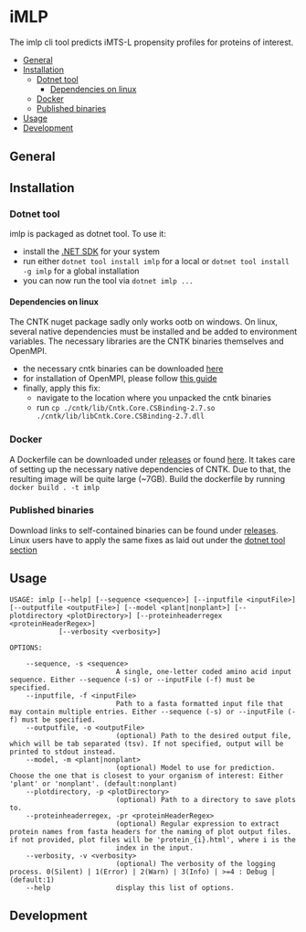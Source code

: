 # iMLP

The imlp cli tool predicts iMTS-L propensity profiles for proteins of interest.

<!-- TOC -->

- [General](#general)
- [Installation](#installation)
    - [Dotnet tool](#dotnet-tool)
        - [Dependencies on linux](#dependencies-on-linux)
    - [Docker](#docker)
    - [Published binaries](#published-binaries)
- [Usage](#usage)
- [Development](#development)

<!-- /TOC -->

## General

## Installation

### Dotnet tool

imlp is packaged as dotnet tool. To use it:
- install the [.NET SDK]() for your system
- run either `dotnet tool install imlp` for a local or `dotnet tool install -g imlp` for a global installation
- you can now run the tool via `dotnet imlp ...`

#### Dependencies on linux

The CNTK nuget package sadly only works ootb on windows. On linux, several native dependencies must be installed and be added to environment variables. The necessary libraries are the CNTK binaries themselves and OpenMPI. 

- the necessary cntk binaries can be downloaded [here](https://cntk.azurewebsites.net/BinaryDrop/CNTK-2-7-Linux-64bit-CPU-Only.tar.gz)
- for installation of OpenMPI, please follow [this guide]()
- finally, apply this fix:
    - navigate to the location where you unpacked the cntk binaries
    - run `cp ./cntk/lib/Cntk.Core.CSBinding-2.7.so ./cntk/lib/libCntk.Core.CSBinding-2.7.dll`
    
### Docker

A Dockerfile can be downloaded under [releases]() or found [here](). It takes care of setting up the necessary native dependencies of CNTK. Due to that, the resulting image will be quite large (~7GB). Build the dockerfile by running `docker build . -t imlp`

### Published binaries

Download links to self-contained binaries can be found under [releases](). Linux users have to apply the same fixes as laid out under the [dotnet tool section](#dotnet-tool)

## Usage

```shell
USAGE: imlp [--help] [--sequence <sequence>] [--inputfile <inputFile>] [--outputfile <outputFile>] [--model <plant|nonplant>] [--plotdirectory <plotDirectory>] [--proteinheaderregex <proteinHeaderRegex>]
            [--verbosity <verbosity>]

OPTIONS:

    --sequence, -s <sequence>
                          A single, one-letter coded amino acid input sequence. Either --sequence (-s) or --inputFile (-f) must be specified.
    --inputfile, -f <inputFile>
                          Path to a fasta formatted input file that may contain multiple entries. Either --sequence (-s) or --inputFile (-f) must be specified.
    --outputfile, -o <outputFile>
                          (optional) Path to the desired output file, which will be tab separated (tsv). If not specified, output will be printed to stdout instead.
    --model, -m <plant|nonplant>
                          (optional) Model to use for prediction. Choose the one that is closest to your organism of interest: Either 'plant' or 'nonplant'. (default:nonplant)
    --plotdirectory, -p <plotDirectory>
                          (optional) Path to a directory to save plots to.
    --proteinheaderregex, -pr <proteinHeaderRegex>
                          (optional) Regular expression to extract protein names from fasta headers for the naming of plot output files. if not provided, plot files will be 'protein_{i}.html', where i is the
                          index in the input.
    --verbosity, -v <verbosity>
                          (optional) The verbosity of the logging process. 0(Silent) | 1(Error) | 2(Warn) | 3(Info) | >=4 : Debug | (default:1)
    --help                display this list of options.
```

## Development